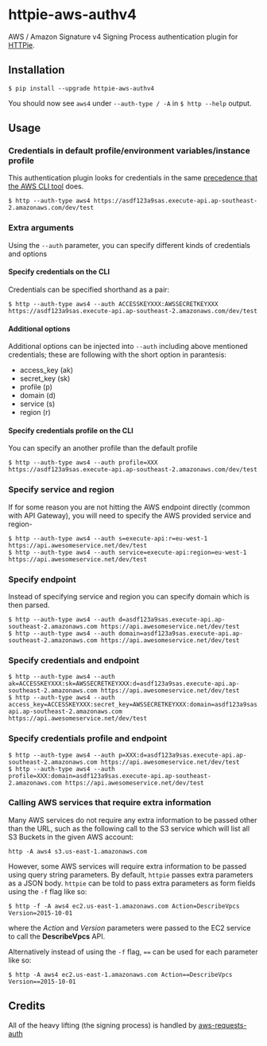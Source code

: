 # httpie-aws-authv4
AWS / Amazon Signature v4 Signing Process authentication plugin for [HTTPie](https://httpie.org/).

## Installation

```
$ pip install --upgrade httpie-aws-authv4
```

You should now see `aws4` under `--auth-type / -A` in `$ http --help` output.

## Usage

### Credentials in default profile/environment variables/instance profile
This authentication plugin looks for credentials in the same [precedence that the AWS CLI tool](http://docs.aws.amazon.com/cli/latest/userguide/cli-chap-getting-started.html#config-settings-and-precedence) does.

```
$ http --auth-type aws4 https://asdf123a9sas.execute-api.ap-southeast-2.amazonaws.com/dev/test 
```

### Extra arguments
Using the `--auth` parameter, you can specify different kinds of credentials and options
#### Specify credentials on the CLI
Credentials can be specified shorthand as a pair:

```
$ http --auth-type aws4 --auth ACCESSKEYXXX:AWSSECRETKEYXXX https://asdf123a9sas.execute-api.ap-southeast-2.amazonaws.com/dev/test 
```

#### Additional options
Additional options can be injected into `--auth` including above mentioned credentials; these are following with the short option in parantesis:

* access_key (ak)
* secret_key (sk)
* profile (p)
* domain (d)
* service (s)
* region (r)

#### Specify credentials profile on the CLI
You can specify an another profile than the default profile

```
$ http --auth-type aws4 --auth profile=XXX https://asdf123a9sas.execute-api.ap-southeast-2.amazonaws.com/dev/test
```

### Specify service and region
If for some reason you are not hitting the AWS endpoint directly (common with API Gateway), you will need to specify the AWS provided service and region-

```
$ http --auth-type aws4 --auth s=execute-api:r=eu-west-1 https://api.awesomeservice.net/dev/test
$ http --auth-type aws4 --auth service=execute-api:region=eu-west-1 https://api.awesomeservice.net/dev/test
```
### Specify endpoint
Instead of specifying service and region you can specify domain which is then parsed.

```
$ http --auth-type aws4 --auth d=asdf123a9sas.execute-api.ap-southeast-2.amazonaws.com https://api.awesomeservice.net/dev/test
$ http --auth-type aws4 --auth domain=asdf123a9sas.execute-api.ap-southeast-2.amazonaws.com https://api.awesomeservice.net/dev/test
```
### Specify credentials and endpoint

```
$ http --auth-type aws4 --auth ak=ACCESSKEYXXX:sk=AWSSECRETKEYXXX:d=asdf123a9sas.execute-api.ap-southeast-2.amazonaws.com https://api.awesomeservice.net/dev/test
$ http --auth-type aws4 --auth access_key=ACCESSKEYXXX:secret_key=AWSSECRETKEYXXX:domain=asdf123a9sas.execute-api.ap-southeast-2.amazonaws.com https://api.awesomeservice.net/dev/test
```

### Specify credentials profile and endpoint

```
$ http --auth-type aws4 --auth p=XXX:d=asdf123a9sas.execute-api.ap-southeast-2.amazonaws.com https://api.awesomeservice.net/dev/test
$ http --auth-type aws4 --auth profile=XXX:domain=asdf123a9sas.execute-api.ap-southeast-2.amazonaws.com https://api.awesomeservice.net/dev/test
```

### Calling AWS services that require extra information

Many AWS services do not require any extra information to be passed other than the URL, such as the following call to the
S3 service which will list all S3 Buckets in the given AWS account:

```
http -A aws4 s3.us-east-1.amazonaws.com
```

However, some AWS services will require extra information to be passed using query string parameters.  By default, ``httpie`` passes
extra parameters as a JSON body. ``httpie`` can be told to pass extra parameters as form fields using the ``-f`` flag like so:

```
$ http -f -A aws4 ec2.us-east-1.amazonaws.com Action=DescribeVpcs Version=2015-10-01
```

where the *Action* and *Version* parameters were passed to the EC2 service to call the **DescribeVpcs** API.

Alternatively instead of using the ``-f`` flag, ``==`` can be used for each parameter like so:

```
$ http -A aws4 ec2.us-east-1.amazonaws.com Action==DescribeVpcs Version==2015-10-01
```

## Credits

All of the heavy lifting (the signing process) is handled by [aws-requests-auth](https://github.com/DavidMuller/aws-requests-auth)
